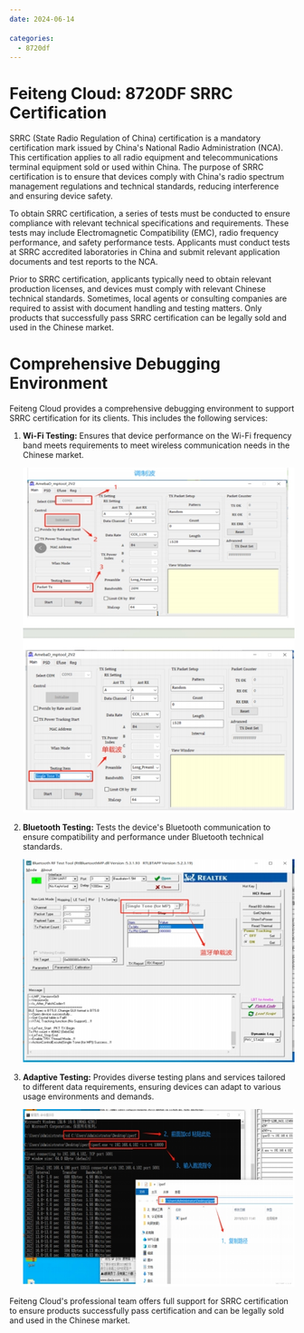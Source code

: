 ```yaml
---
date: 2024-06-14

categories:
  - 8720df
---
```


# Feiteng Cloud: 8720DF SRRC Certification

SRRC (State Radio Regulation of China) certification is a mandatory certification mark issued by China's National Radio Administration (NCA). <!-- more -->This certification applies to all radio equipment and telecommunications terminal equipment sold or used within China. The purpose of SRRC certification is to ensure that devices comply with China's radio spectrum management regulations and technical standards, reducing interference and ensuring device safety.

To obtain SRRC certification, a series of tests must be conducted to ensure compliance with relevant technical specifications and requirements. These tests may include Electromagnetic Compatibility (EMC), radio frequency performance, and safety performance tests. Applicants must conduct tests at SRRC accredited laboratories in China and submit relevant application documents and test reports to the NCA.

Prior to SRRC certification, applicants typically need to obtain relevant production licenses, and devices must comply with relevant Chinese technical standards. Sometimes, local agents or consulting companies are required to assist with document handling and testing matters. Only products that successfully pass SRRC certification can be legally sold and used in the Chinese market.

# Comprehensive Debugging Environment

Feiteng Cloud provides a comprehensive debugging environment to support SRRC certification for its clients. This includes the following services:

1. **Wi-Fi Testing:** Ensures that device performance on the Wi-Fi frequency band meets requirements to meet wireless communication needs in the Chinese market.

   ![Wi-Fi Testing](../../assets/images/8720DF/8720df-srrc01.png)

2. **Bluetooth Testing:** Tests the device's Bluetooth communication to ensure compatibility and performance under Bluetooth technical standards.

   ![Bluetooth Testing](../../assets/images/8720DF/8720df-srrc02.png)

3. **Adaptive Testing:** Provides diverse testing plans and services tailored to different data requirements, ensuring devices can adapt to various usage environments and demands.

   ![Adaptive Testing](../../assets/images/8720DF/8720df-srrc03.png)

Feiteng Cloud's professional team offers full support for SRRC certification to ensure products successfully pass certification and can be legally sold and used in the Chinese market.
